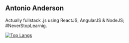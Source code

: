 ## Antonio Anderson

Actually fullstack .js using ReactJS, AngularJS & NodeJS; #NeverStopLearnig.


[![Top Langs](https://github-readme-stats.vercel.app/api/top-langs/?username=santosnat&layout=compact)](https://github.com/anuraghazra/github-readme-stats)


